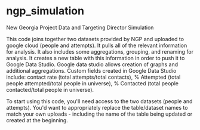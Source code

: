 # ngp_simulation
New Georgia Project Data and Targeting Director Simulation

This code joins together two datasets provided by NGP and uploaded to google cloud (people and attempts).
It pulls all of the relevant information for analysis. It also includes some aggregations, grouping, and renaming for analysis.
It creates a new table with this information in order to push it to Google Data Studio. Google data studio allows creation of graphs and additional aggregations.
Custom fields created in Google Data Studio include: contact rate (total attempts/total contacts), % Attempted (total people attempted/total people in universe), % Contacted (total people contacted/total people in universe).

To start using this code, you'll need access to the two datasets (people and attempts). You'd want to appropriately replace the table/dataset names to match your own uploads - including the name of the table being updated or created at the beginning.
